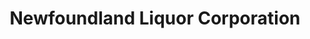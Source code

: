 ---
title: "Newfoundland Liquor Corporation"
url: /paradise/newfoundland-liquor-corporation/
shop: Spirituosen
---